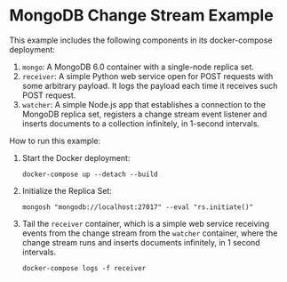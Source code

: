 # MongoDB Change Stream Example

This example includes the following components in its docker-compose deployment:

1. `mongo`: A MongoDB 6.0 container with a single-node replica set.
2. `receiver`: A simple Python web service open for POST requests with some arbitrary payload. It logs the payload each
   time it receives such POST request.
3. `watcher`: A simple Node.js app that establishes a connection to the MongoDB replica set, registers a change
   stream event listener and inserts documents to a collection infinitely, in 1-second intervals.

How to run this example:

1. Start the Docker deployment:

    ```shell
    docker-compose up --detach --build
    ```

2. Initialize the Replica Set:

    ```shell
    mongosh "mongodb://localhost:27017" --eval "rs.initiate()"
    ```

3. Tail the `receiver` container, which is a simple web service receiving events from the change stream
   from the `watcher` container, where the change stream runs and inserts documents infinitely, in 1 second intervals.

    ```shell
    docker-compose logs -f receiver
    ```